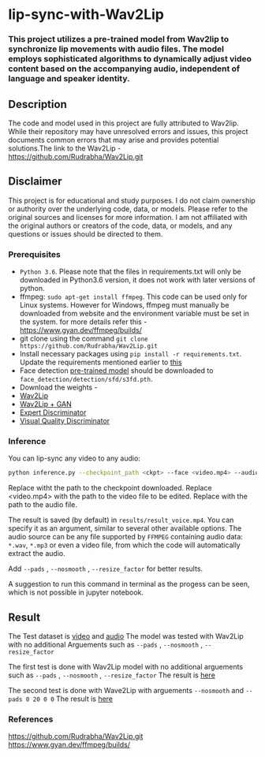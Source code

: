 # lip-sync-with-Wav2Lip

### This project utilizes a pre-trained model from Wav2lip to synchronize lip movements with audio files. The model employs sophisticated algorithms to dynamically adjust video content based on the accompanying audio, independent of language and speaker identity.

## Description
 The code and model used in this project are fully attributed to Wav2lip. While their repository may have unresolved errors and issues, this project documents common errors that may arise and provides potential solutions.The link to the Wav2Lip - https://github.com/Rudrabha/Wav2Lip.git

## Disclaimer
 This project is for educational and study purposes. I do not claim ownership or authority over the underlying code, data, or models. Please refer to the original sources and licenses for more information. I am not affiliated with the original authors or creators of the code, data, or models, and any questions or issues should be directed to them.

### Prerequisites

- `Python 3.6`.
  Please note that the files in requirements.txt will only be downloaded in Python3.6 version, it does not work with later versions of python.
- ffmpeg: `sudo apt-get install ffmpeg`.
  This code can be used only for Linux systems. However for Windows, ffmpeg must manually be downloaded from website and the environment variable must be set in the system. for more details refer this - https://www.gyan.dev/ffmpeg/builds/
- git clone using the command `git clone https://github.com/Rudrabha/Wav2Lip.git`
- Install necessary packages using `pip install -r requirements.txt`.
  Update the requirements mentioned earlier to [this](https://github.com/saiayush/lip-sync-with-Wav2Lip/blob/main/requirements.txt)
- Face detection [pre-trained model](https://www.adrianbulat.com/downloads/python-fan/s3fd-619a316812.pth) should be downloaded to `face_detection/detection/sfd/s3fd.pth`.
- Download the weights -
- [Wav2Lip](https://iiitaphyd-my.sharepoint.com/:u:/g/personal/radrabha_m_research_iiit_ac_in/Eb3LEzbfuKlJiR600lQWRxgBIY27JZg80f7V9jtMfbNDaQ?e=TBFBVW)  
- [Wav2Lip + GAN](https://iiitaphyd-my.sharepoint.com/:u:/g/personal/radrabha_m_research_iiit_ac_in/EdjI7bZlgApMqsVoEUUXpLsBxqXbn5z8VTmoxp55YNDcIA?e=n9ljGW)
- [Expert Discriminator](https://iiitaphyd-my.sharepoint.com/:u:/g/personal/radrabha_m_research_iiit_ac_in/EQRvmiZg-HRAjvI6zqN9eTEBP74KefynCwPWVmF57l-AYA?e=ZRPHKP)
- [Visual Quality Discriminator](https://iiitaphyd-my.sharepoint.com/:u:/g/personal/radrabha_m_research_iiit_ac_in/EQVqH88dTm1HjlK11eNba5gBbn15WMS0B0EZbDBttqrqkg?e=ic0ljo)

### Inference

You can lip-sync any video to any audio:
```bash
python inference.py --checkpoint_path <ckpt> --face <video.mp4> --audio <an-audio-source> 
```
Replace <ckpt> witht the path to the checkpoint downloaded.
Replace <video.mp4> with the path to the video file to be edited.
Replace <an-audio-source> with the path to the audio file.

The result is saved (by default) in `results/result_voice.mp4`. You can specify it as an argument,  similar to several other available options. The audio source can be any file supported by `FFMPEG` containing audio data: `*.wav`, `*.mp3` or even a video file, from which the code will automatically extract the audio.

Add `--pads` , `--nosmooth` , `--resize_factor` for better results.

A suggestion to run this command in terminal as the progess can be seen, which is not possible in jupyter notebook.

## Result
The Test dataset is [video](https://drive.google.com/file/d/14MITSafuVLFDyjfM153rXCITPuJNEFYA/view?usp=sharing) and [audio](https://drive.google.com/file/d/13Ck1RPsiWA5Bz8QQTjTLHWSeEm-qFAkv/view?usp=sharing)
The model was tested with Wav2Lip with no additional Arguements such as `--pads` , `--nosmooth` , `--resize_factor`

The first test is done with Wav2Lip model with no additional arguements such as `--pads` , `--nosmooth` , `--resize_factor`
The result is [here](https://drive.google.com/file/d/1jKvuEeMvhvOfSgAoJ2ljBLdagAW6Jpzw/view?usp=sharing)

The second test is done with Wave2Lip with arguements `--nosmooth` and `--pads 0 20 0 0`
The result is [here](https://drive.google.com/file/d/1y8L120L--X5Q9FOF5J-I8zduNZO93Vif/view?usp=sharing)

### References
 https://github.com/Rudrabha/Wav2Lip.git
 https://www.gyan.dev/ffmpeg/builds/
